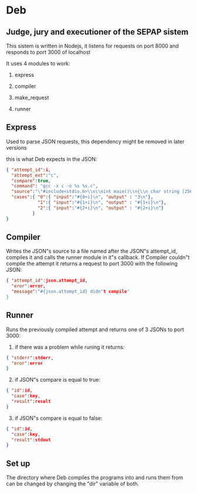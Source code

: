 Deb
====
Judge, jury and executioner of the SEPAP sistem
------------------------------------------------


This sistem is written in Nodejs, it listens for requests on port 8000 and responds to port 3000 of localhost

It uses 4 modules to work:

1. express

2. compiler

3. make_request

4. runner

Express
---------
Used to parse JSON requests, this dependency might be removed in later versions

this is what Deb expects in the JSON:

```json
{ "attempt_id":i,
  "attempt_ext":"c",
  "compare":true,
  "command": "gcc -x c -o %s %s.c",
  "source":"\"#include<stdio.h>\\n\\nint main()\\n{\\n char string [256];\\n gets (string);\\n printf(\\\"%s\\\\n\\\",string);\\n return 0;\\n}\\n\"",
  "cases":{ "0":{ "input":"#{0+i}\n", "output" : "3\n"},
            "1":{ "input":"#{1+i}\n", "output" : "#{1+i}\n"},
            "2":{ "input":"#{2+i}\n", "output" : "#{2+i}\n"}
          }
}
```

Compiler
---------
Writes the JSON"s source to a file named after the JSON"s attempt_id, compiles it and calls the runner module in it"s callback.
If Compiler couldn"t compile the attempt it returns a request to port 3000 with the following JSON:

```json
{ "attempt_id":json.attempt_id,
  "eror":error,
  "message":"#{json.attempt_id} didn"t compile"
}
```

Runner
--------
Runs the previously compiled attempt and returns one of 3 JSONs to port 3000:

1. if there was a problem while runing it returns:
```json
{ "stderr":stderr,
  "eror":error
}
```
2. if JSON"s compare is equal to true:
```json
{ "id":id,
  "case":key,
  "result":result
}
```
3. if JSON"s compare is equal to false:
```json
{ "id":id,
  "case":key,
  "result":stdout
}
```

Set up
---------

The directory where Deb compiles the programs into and runs them from can be changed by changing the "dir" variable of both.
